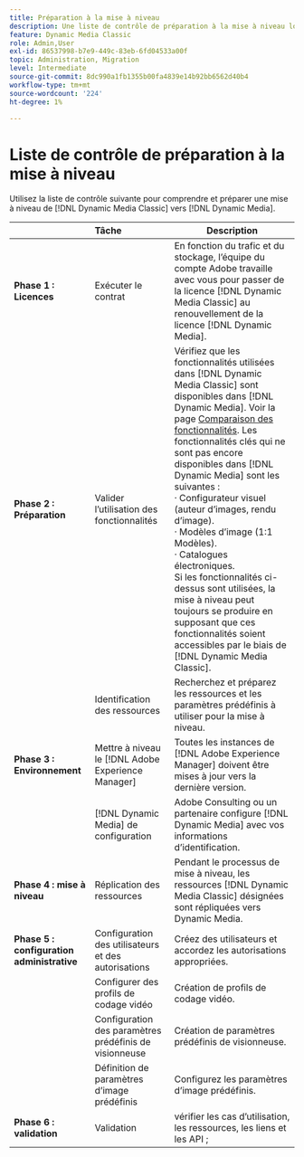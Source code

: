 ```yaml
---
title: Préparation à la mise à niveau
description: Une liste de contrôle de préparation à la mise à niveau lorsque vous souhaitez avancer de  [!DNL Adobe Dynamic Media Classic]  à  [!DNL Dynamic Media] ’ [!DNL Adobe Experience Manager].
feature: Dynamic Media Classic
role: Admin,User
exl-id: 86537998-b7e9-449c-83eb-6fd04533a00f
topic: Administration, Migration
level: Intermediate
source-git-commit: 8dc990a1fb1355b00fa4839e14b92bb6562d40b4
workflow-type: tm+mt
source-wordcount: '224'
ht-degree: 1%

---
```


# Liste de contrôle de préparation à la mise à niveau

Utilisez la liste de contrôle suivante pour comprendre et préparer une mise à niveau de [!DNL Dynamic Media Classic] vers [!DNL Dynamic Media].

|  | Tâche | Description |
| :--- | :--- | --- |
| **Phase 1 : Licences** | Exécuter le contrat | En fonction du trafic et du stockage, l’équipe du compte Adobe travaille avec vous pour passer de la licence [!DNL Dynamic Media Classic] au renouvellement de la licence [!DNL Dynamic Media]. |
| **Phase 2 : Préparation** | Valider l’utilisation des fonctionnalités | Vérifiez que les fonctionnalités utilisées dans [!DNL Dynamic Media Classic] sont disponibles dans [!DNL Dynamic Media]. Voir la page [Comparaison des fonctionnalités](/help/using/upgrade-feature-comparison.md). Les fonctionnalités clés qui ne sont pas encore disponibles dans [!DNL Dynamic Media] sont les suivantes :<br>· Configurateur visuel (auteur d’images, rendu d’image).<br>· Modèles d’image (1:1 Modèles).<br>· Catalogues électroniques.<br>Si les fonctionnalités ci-dessus sont utilisées, la mise à niveau peut toujours se produire en supposant que ces fonctionnalités soient accessibles par le biais de [!DNL Dynamic Media Classic]. |
|   | Identification des ressources | Recherchez et préparez les ressources et les paramètres prédéfinis à utiliser pour la mise à niveau. |
| **Phase 3 : Environnement** | Mettre à niveau le [!DNL Adobe Experience Manager] | Toutes les instances de [!DNL Adobe Experience Manager] doivent être mises à jour vers la dernière version. |
|   | [!DNL Dynamic Media] de configuration | Adobe Consulting ou un partenaire configure [!DNL Dynamic Media] avec vos informations d’identification. |
| **Phase 4 : mise à niveau** | Réplication des ressources | Pendant le processus de mise à niveau, les ressources [!DNL Dynamic Media Classic] désignées sont répliquées vers Dynamic Media. |
| **Phase 5 : configuration administrative** | Configuration des utilisateurs et des autorisations | Créez des utilisateurs et accordez les autorisations appropriées. |
|   | Configurer des profils de codage vidéo | Création de profils de codage vidéo. |
|   | Configuration des paramètres prédéfinis de visionneuse | Création de paramètres prédéfinis de visionneuse. |
|   | Définition de paramètres d’image prédéfinis | Configurez les paramètres d’image prédéfinis. |
| **Phase 6 : validation** | Validation | vérifier les cas d’utilisation, les ressources, les liens et les API ; |
